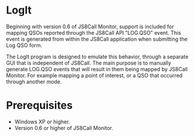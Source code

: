 # LogIt
Beginning with version 0.6 of JS8Call Monitor, support is included for mapping QSOs reported through the JS8Call API "LOG.QSO" event. This event is generated from within the JS8Call application when submitting the Log QSO form.

The LogIt program is designed to emulate this behavior, through a separate GUI that is independent of JS8Call. The main purpose is to manually generate LOG.QSO events that will result in them being mapped by JS8Call Monitor. For example mapping a point of interest, or a QSO that occurred through another mode.
# Prerequisites
- Windows XP or higher.
- Version 0.6 or higher of JS8Call Monitor.

